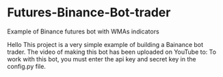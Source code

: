 # Futures-Binance-Bot-trader
Example of Binance futures bot with WMAs indicators

Hello
This project is a very simple example of building a Bainance bot trader.
The video of making this bot has been uploaded on YouTube to:
To work with this bot, you must enter the api key and secret key in the config.py file.
